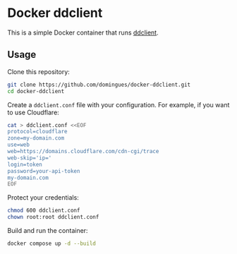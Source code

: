 # Docker ddclient

This is a simple Docker container that runs [ddclient](https://github.com/ddclient/ddclient).

## Usage

Clone this repository:
```bash
git clone https://github.com/domingues/docker-ddclient.git
cd docker-ddclient
```

Create a `ddclient.conf` file with your configuration. For example, if you want to use Cloudflare:
```bash
cat > ddclient.conf <<EOF
protocol=cloudflare
zone=my-domain.com
use=web
web=https://domains.cloudflare.com/cdn-cgi/trace
web-skip='ip='
login=token
password=your-api-token
my-domain.com
EOF
```

Protect your credentials:
```bash
chmod 600 ddclient.conf
chown root:root ddclient.conf
```

Build and run the container:
```bash
docker compose up -d --build
```
